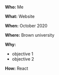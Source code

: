 **Who:** Me

**What:** Website

**When:** October 2020

**Where:** Brown university

**Why:**

- objective 1
- objective 2  

  

**How:**
React
